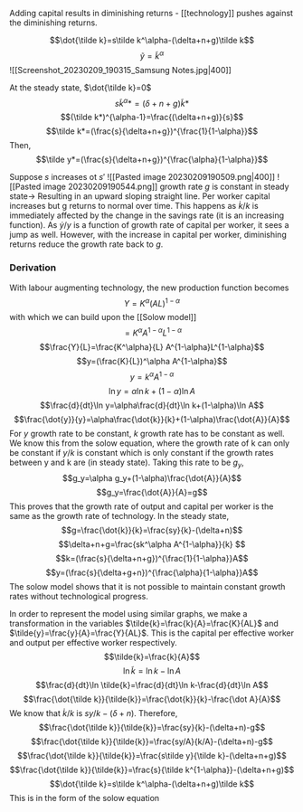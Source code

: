 Adding capital results in diminishing returns - [[technology]] pushes against the diminishing returns. 

$$\dot{\tilde k}=s\tilde k^\alpha-(\delta+n+g)\tilde k$$$$\tilde y=\tilde k^\alpha$$
![[Screenshot_20230209_190315_Samsung Notes.jpg|400]]

At the steady state, $\dot{\tilde k}=0$$$s\tilde k^\alpha*=(\delta+n+g)\tilde k*$$$$(\tilde k*)^{\alpha-1}=\frac{(\delta+n+g)}{s}$$$$\tilde k*=(\frac{s}{\delta+n+g})^{\frac{1}{1-\alpha}}$$Then,$$\tilde y*=(\frac{s}{\delta+n+g})^{\frac{\alpha}{1-\alpha}}$$

Suppose $s$ increases ot $s'$
![[Pasted image 20230209190509.png|400]]
![[Pasted image 20230209190544.png]]
growth rate $g$ is constant in steady state-> Resulting in an upward sloping straight line. Per worker capital increases but g returns to normal over time. This happens as $\dot k/k$ is immediately affected by the change in the savings rate (it is an increasing function). As $\dot y/y$ is a function of growth rate of capital per worker, it sees a jump as well. However, with the increase in capital per worker, diminishing returns reduce the growth rate back to $g$.

### Derivation
With labour augmenting technology, the new production function becomes$$Y=K^\alpha(AL)^{1-\alpha}$$with which we can build upon the [[Solow model]]$$=K^\alpha A^{1-\alpha}L^{1-\alpha}$$$$\frac{Y}{L}=\frac{K^\alpha}{L} A^{1-\alpha}L^{1-\alpha}$$$$y=(\frac{K}{L})^\alpha A^{1-\alpha}$$$$y=k^\alpha A^{1-\alpha}$$$$\ln y=\alpha\ln k+(1-\alpha)\ln A$$$$\frac{d}{dt}\ln y=\alpha\frac{d}{dt}\ln k+(1-\alpha)\ln A$$$$\frac{\dot{y}}{y}=\alpha\frac{\dot{k}}{k}+(1-\alpha)\frac{\dot{A}}{A}$$
For $y$ growth rate to be constant, $k$ growth rate has to be constant as well. We know this from the solow equation, where the growth rate of k can only be constant if $y/k$ is constant which is only constant if the growth rates between y and k are (in steady state). Taking this rate to be $g_y$,$$g_y=\alpha g_y+(1-\alpha)\frac{\dot{A}}{A}$$$$g_y=\frac{\dot{A}}{A}=g$$
This proves that the growth rate of output and capital per worker is the same as the growth rate of technology. In the steady state,$$g=\frac{\dot{k}}{k}=\frac{sy}{k}-(\delta+n)$$$$\delta+n+g=\frac{sk^\alpha A^{1-\alpha}}{k} $$$$k=(\frac{s}{\delta+n+g})^{\frac{1}{1-\alpha}}A$$$$y=(\frac{s}{\delta+g+n})^{\frac{\alpha}{1-\alpha}}A$$The solow model shows that it is not possible to maintain constant growth rates without technological progress.

In order to represent the model using similar graphs, we make a transformation in the variables
$\tilde{k}=\frac{k}{A}=\frac{K}{AL}$ and $\tilde{y}=\frac{y}{A}=\frac{Y}{AL}$. This is the capital per effective worker and output per effective worker respectively.
$$\tilde{k}=\frac{k}{A}$$$$\ln\tilde{k}=\ln k-\ln A$$$$\frac{d}{dt}\ln \tilde{k}=\frac{d}{dt}\ln k-\frac{d}{dt}\ln A$$$$\frac{\dot{\tilde k}}{\tilde{k}}=\frac{\dot{k}}{k}-\frac{\dot A}{A}$$We know that $\dot k/k$ is $sy/k-(\delta+n)$. Therefore,
$$\frac{\dot{\tilde k}}{\tilde{k}}=\frac{sy}{k}-(\delta+n)-g$$
$$\frac{\dot{\tilde k}}{\tilde{k}}=\frac{sy/A}{k/A}-(\delta+n)-g$$$$\frac{\dot{\tilde k}}{\tilde{k}}=\frac{s\tilde y}{\tilde k}-(\delta+n+g)$$$$\frac{\dot{\tilde k}}{\tilde{k}}=\frac{s}{\tilde k^{1-\alpha}}-(\delta+n+g)$$$$\dot{\tilde k}=s\tilde k^\alpha-(\delta+n+g)\tilde k$$
This is in the form of the solow equation